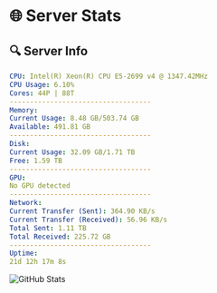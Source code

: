 # 🌐 Server Stats
## 🔍 Server Info
```yaml
CPU: Intel(R) Xeon(R) CPU E5-2699 v4 @ 1347.42MHz
CPU Usage: 6.10%
Cores: 44P | 88T
-----------------------------------
Memory:
Current Usage: 8.48 GB/503.74 GB
Available: 491.81 GB
-----------------------------------
Disk:
Current Usage: 32.09 GB/1.71 TB
Free: 1.59 TB
-----------------------------------
GPU:
No GPU detected
-----------------------------------
Network:
Current Transfer (Sent): 364.90 KB/s
Current Transfer (Received): 56.96 KB/s
Total Sent: 1.11 TB
Total Received: 225.72 GB
-----------------------------------
Uptime:
21d 12h 17m 8s
```
![GitHub Stats](https://img.shields.io/badge/Updated-2025-05-11_05:25:56-blue)